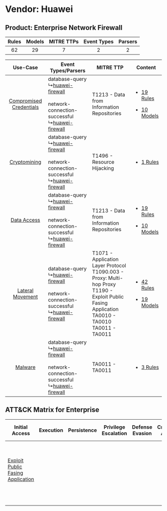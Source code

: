 Vendor: Huawei
==============
Product: Enterprise Network Firewall
------------------------------------
| Rules | Models | MITRE TTPs | Event Types | Parsers |
|:-----:|:------:|:----------:|:-----------:|:-------:|
|  62   |   29   |     7      |      2      |    2    |

|    Use-Case    | Event Types/Parsers    | MITRE TTP    | Content    |
|:----:| ---- | ---- | ---- |
| [Compromised Credentials](../../../UseCases/uc_compromised_credentials.md) |  database-query<br> ↳[huawei-firewall](Ps/pC_huaweifirewall.md)<br><br> network-connection-successful<br> ↳[huawei-firewall](Ps/pC_huaweifirewall.md)<br> | T1213 - Data from Information Repositories<br>    | [<ul><li>19 Rules</li></ul><ul><li>10 Models</li></ul>](RM/r_m_huawei_enterprise_network_firewall_Compromised_Credentials.md) |
|    [Cryptomining](../../../UseCases/uc_cryptomining.md)    |  database-query<br> ↳[huawei-firewall](Ps/pC_huaweifirewall.md)<br><br> network-connection-successful<br> ↳[huawei-firewall](Ps/pC_huaweifirewall.md)<br> | T1496 - Resource Hijacking<br>    | [<ul><li>1 Rules</li></ul>](RM/r_m_huawei_enterprise_network_firewall_Cryptomining.md)    |
|    [Data Access](../../../UseCases/uc_data_access.md)    |  database-query<br> ↳[huawei-firewall](Ps/pC_huaweifirewall.md)<br><br> network-connection-successful<br> ↳[huawei-firewall](Ps/pC_huaweifirewall.md)<br> | T1213 - Data from Information Repositories<br>    | [<ul><li>19 Rules</li></ul><ul><li>10 Models</li></ul>](RM/r_m_huawei_enterprise_network_firewall_Data_Access.md)    |
|        [Lateral Movement](../../../UseCases/uc_lateral_movement.md)        |  database-query<br> ↳[huawei-firewall](Ps/pC_huaweifirewall.md)<br><br> network-connection-successful<br> ↳[huawei-firewall](Ps/pC_huaweifirewall.md)<br> | T1071 - Application Layer Protocol<br>T1090.003 - Proxy: Multi-hop Proxy<br>T1190 - Exploit Public Fasing Application<br>TA0010 - TA0010<br>TA0011 - TA0011<br> | [<ul><li>42 Rules</li></ul><ul><li>19 Models</li></ul>](RM/r_m_huawei_enterprise_network_firewall_Lateral_Movement.md)        |
|    [Malware](../../../UseCases/uc_malware.md)    |  database-query<br> ↳[huawei-firewall](Ps/pC_huaweifirewall.md)<br><br> network-connection-successful<br> ↳[huawei-firewall](Ps/pC_huaweifirewall.md)<br> | TA0011 - TA0011<br>    | [<ul><li>3 Rules</li></ul>](RM/r_m_huawei_enterprise_network_firewall_Malware.md)    |

ATT&CK Matrix for Enterprise
----------------------------
| Initial Access                                                                         | Execution | Persistence | Privilege Escalation | Defense Evasion | Credential Access | Discovery | Lateral Movement | Collection                                                                              | Command and Control                                                                                                                                                                                                      | Exfiltration | Impact                                                                  |
| -------------------------------------------------------------------------------------- | --------- | ----------- | -------------------- | --------------- | ----------------- | --------- | ---------------- | --------------------------------------------------------------------------------------- | ------------------------------------------------------------------------------------------------------------------------------------------------------------------------------------------------------------------------ | ------------ | ----------------------------------------------------------------------- |
| [Exploit Public Fasing Application](https://attack.mitre.org/techniques/T1190)<br><br> |           |             |                      |                 |                   |           |                  | [Data from Information Repositories](https://attack.mitre.org/techniques/T1213)<br><br> | [Proxy: Multi-hop Proxy](https://attack.mitre.org/techniques/T1090/003)<br><br>[Application Layer Protocol](https://attack.mitre.org/techniques/T1071)<br><br>[Proxy](https://attack.mitre.org/techniques/T1090)<br><br> |              | [Resource Hijacking](https://attack.mitre.org/techniques/T1496)<br><br> |